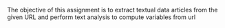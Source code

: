 The objective of this assignment is to extract textual data articles from the given URL and perform text analysis to compute variables from url
